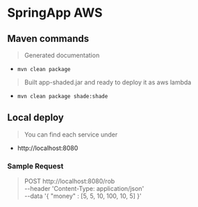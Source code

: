 # SpringApp AWS

## Maven commands
> Generated documentation
* `mvn clean package`
> Built app-shaded.jar and ready to deploy it as aws lambda
* `mvn clean package shade:shade`

## Local deploy
> You can find each service under
* http://localhost:8080 

### Sample Request
> POST http://localhost:8080/rob \
--header 'Content-Type: application/json' \
--data '{
"money" : [5, 5, 10, 100, 10, 5]
}'